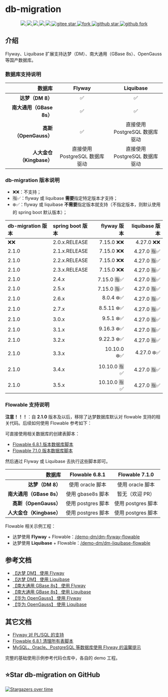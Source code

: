 # db-migration
<p align="center">
    <a target="_blank" href="https://github.com/mengweijin/db-migration">
		<img src="https://img.shields.io/badge/repo-Github-purple" />
	</a>
    <a target="_blank" href="https://gitee.com/mengweijin/db-migration">
		<img src="https://img.shields.io/badge/repo-码云 Gitee-purple" />
	</a>
    <a target="_blank" href="https://central.sonatype.com/artifact/com.github.mengweijin/db-migration/versions">
        <img src="https://img.shields.io/maven-central/v/com.github.mengweijin/db-migration?label=db-migration&color=blue" />
    </a>
	<a target="_blank" href="https://github.com/mengweijin/db-migration/blob/master/LICENSE">
		<img src="https://img.shields.io/badge/license-Apache2.0-blue.svg" />
	</a>
	<a target="_blank" href="https://www.oracle.com/technetwork/java/javase/downloads/index.html">
		<img src="https://img.shields.io/badge/JDK-8+-green.svg" />
	</a>
	<a target="_blank" href="https://gitee.com/mengweijin/db-migration/stargazers">
		<img src="https://gitee.com/mengweijin/db-migration/badge/star.svg?theme=dark" alt='gitee star'/>
	</a>
    <a href='https://gitee.com/mengweijin/db-migration/members'>
        <img src='https://gitee.com/mengweijin/db-migration/badge/fork.svg?theme=dark' alt='fork'>
    </a>
	<a target="_blank" href='https://github.com/mengweijin/db-migration'>
		<img src="https://img.shields.io/github/stars/mengweijin/db-migration?style=social" alt="github star"/>
	</a>
	<a target="_blank" href='https://github.com/mengweijin/db-migration'>
		<img src="https://img.shields.io/github/forks/mengweijin/db-migration?style=social" alt="github fork"/>
	</a>
</p>

## 介绍
Flyway、Liquibase 扩展支持达梦（DM）、南大通用（GBase 8s）、OpenGauss 等国产数据库。

### 数据库支持说明

|                数据库 |        Flyway         |       Liquibase       |
|-------------------:|:---------------------:|:---------------------:|
|       **达梦（DM 8）** |           ✅           |           ✅           |
| **南大通用（GBase 8s）** |           ✅           |           ✅           |
|  **高斯（OpenGauss）** |           ✅           | 直接使用 PostgreSQL 数据库驱动 |
| **人大金仓（Kingbase）** | 直接使用 PostgreSQL 数据库驱动 | 直接使用 PostgreSQL 数据库驱动 |

### db-migration 版本说明

- ❌❌：不支持；
- 🈯✅：flyway 或 liquibase **需要**指定特定版本才支持；
- ❄️✅：flyway 或 liquibase **不需要**指定版本就支持（不指定版本，则默认使用的 spring boot 默认版本）；

| db-migration 版本 | spring boot 版本 |   flyway 版本 | liquibase 版本 |
|:----------------|:---------------|------------:|-------------:|
| ❌❌              | 2.0.x.RELEASE  |   7.15.0 ❌❌ |    4.27.0 ❌❌ |
| 2.1.0           | 2.1.x.RELEASE  |   7.15.0 ❌❌ |   4.27.0 🈯✅ | 
| 2.1.0           | 2.2.x.RELEASE  |   7.15.0 ❌❌ |   4.27.0 🈯✅ | 
| 2.1.0           | 2.3.x.RELEASE  |   7.15.0 ❌❌ |   4.27.0 🈯✅ | 
| 2.1.0           | 2.4.x          |  7.15.0 🈯✅ |   4.27.0 🈯✅ |  
| 2.1.0           | 2.5.x          |  7.15.0 🈯✅ |   4.27.0 🈯✅ |  
| 2.1.0           | 2.6.x          |   8.0.4 ❄️✅ |   4.27.0 🈯✅ | 
| 2.1.0           | 2.7.x          |  8.5.11 ❄️✅ |   4.27.0 🈯✅ | 
| 2.1.0           | 3.0.x          |   9.5.1 ❄️✅ |   4.27.0 🈯✅ | 
| 2.1.0           | 3.1.x          |  9.16.3 ❄️✅ |   4.27.0 🈯✅ | 
| 2.1.0           | 3.2.x          |  9.22.3 ❄️✅ |   4.27.0 🈯✅ | 
| 2.1.0           | 3.3.x          | 10.10.0 ❄️✅ |   4.27.0 ❄️✅ |
| 2.1.0           | 3.4.x          | 10.10.0 🈯✅ |   4.27.0 🈯✅ |
| 2.1.0           | 3.5.x          | 10.10.0 🈯✅ |   4.27.0 🈯✅ |


### Flowable 支持说明

**注意！！！**：自 **2.1.0** 版本及以后，移除了达梦数据库默认对 flowable 支持的相关代码。后续如何使用 Flowable 参考如下：

可直接使用相关数据库的创建表脚本：

- [Flowable 6.8.1 版本数据库脚本](./flowable/6_8_1/)
- [Flowable 7.1.0 版本数据库脚本](./flowable/7_1_0/)

然后通过 Flyway 或 Liquibase 去执行这些脚本即可。

|                数据库 | Flowable 6.8.1 | Flowable 7.1.0 |
|-------------------:|:--------------:|:--------------:|
|       **达梦（DM 8）** |  使用 oracle 脚本  |  使用 oracle 脚本  |
| **南大通用（GBase 8s）** | 使用 gbase8s 脚本  |   暂无（欢迎 PR）    |
|  **高斯（OpenGauss）** | 使用 postgres 脚本 | 使用 postgres 脚本 |
| **人大金仓（Kingbase）** | 使用 postgres 脚本 | 使用 postgres 脚本 |

Flowable 相关示例工程：

- 达梦使用 **Flyway** + Flowable：[/demo-dm/dm-flyway-flowable](./demo-dm/dm-flyway-flowable)
- 达梦使用 **Liquibase** + Flowable：[/demo-dm/dm-liquibase-flowable](./demo-dm/dm-liquibase-flowable)

## 参考文档

- [【达梦 DM】 使用 Flyway](./docs/dm_use_flyway.md)
- [【达梦 DM】 使用 Liquibase](./docs/dm_use_liquibase.md)
- [【南大通用 GBase 8s】 使用 Flyway](./docs/gbase8s_use_flyway.md)
- [【南大通用 GBase 8s】 使用 Liquibase](./docs/gbase8s_use_liquibase.md)
- [【华为 OpenGauss】 使用 Flyway](./docs/opengauss_use_flyway.md)
- [【华为 OpenGauss】 使用 Liquibase](./docs/opengauss_use_liquibase.md)

## 其它文档
- [Flyway 对 PL/SQL 的支持](./docs/z_flyway_supported_for_PL-SQL.md)
- [Flowable 6.8.1 清理所有表脚本](flowable/6_8_1/6.8.1.flowable.all.drop.sql)
- [MySQL、Oracle、PostgreSQL 等数据库使用 Flyway 的温馨提示](./docs/z_flyway_supported_database_notes.md)

完整的基础使用示例参考代码仓库中，各自的 demo 工程。

## ⭐Star db-migration on GitHub

[![Stargazers over time](https://starchart.cc/mengweijin/db-migration.svg)](https://starchart.cc/mengweijin/db-migration)

